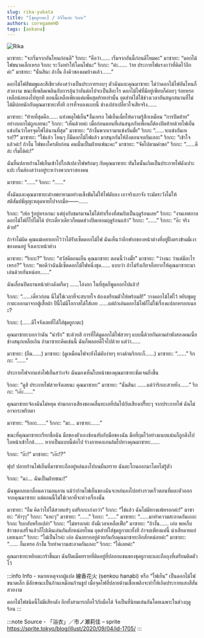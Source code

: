 ```yaml
---
slug: rika-yukata
title: "[ชุดยูกาตะ] / อิจิโนเสะ ริกกะ"
authors: coregameHD
tags: [aokana]
---
```


![Rika](https://res.cloudinary.com/kagamiweb/image/upload/v1631463910/blog/aokana/rika-yukata.jpg)

<!-- truncate -->

มาซายะ: “จะเริ่มจากอันไหนก่อนดี”
ริกกะ: “คือว่า…… เริ่มจากอันนี้ก่อนดีไหมคะ”
มาซายะ: “ดอกไม้ไฟขนาดเล็กเหรอ ริกกะ ระวังอย่าให้โดนไฟนะ”
ริกกะ: “ค่ะ…… ว้าย ประกายไฟแรงกว่าที่คิดไว้อีกค่ะ”
มาซายะ: “นั่นสินะ ถ้างั้น ถึงคิวของผมบ้างแล้ว……”

ดอกไม้ไฟสีชมพูและสีเขียวส่องสว่างเป็นประกายรอบๆ ตัวฉันและคุณมาซายะ ไม่ว่าดอกไม้ไฟอันไหนก็สวยงาม
ขณะที่เพลิดเพลินกับการลุ้นว่าอันต่อไปจะเป็นสีอะไร ดอกไม้ไฟที่มีอยู่เพียบก็ค่อยๆ ร่อยหรอ เหลือน้อยลงไปทุกที
ตอนนี้เหลือเพียงแค่แพ็คสุดท้ายเท่านั้น
อุตส่าห์ได้ใช้ช่วงเวลาอันสนุกสนานที่ไม่ได้มีบ่อยนักกับคุณมาซายะทั้งที การที่จบลงแบบนี้ ช่างเปล่าเปลี่ยวใจเสียจริง……

มาซายะ: “ท้ายที่สุดคือ…… แท่งพลุไฟเย็น*งั้นเหรอ ไฟเย็นเนี่ยให้ความรู้สึกเหมือน “การปิดท้าย” อย่างบอกไม่ถูกเลยนะ”
ริกกะ: “เห็นด้วยค่ะ เมื่อก่อนตอนที่เล่นสนุกกับเพื่อนก็ต้องปิดท้ายด้วยไฟเย็น แข่งกันว่าใครจุดไฟได้นานที่สุด”
มาซายะ: “ถ้างั้นพวกเรามาแข่งกันมั้ย”
ริกกะ “……จะแข่งกันเหรอ!?”
มาซายะ: “ใช่แล้ว ไหนๆ ก็มีดอกไม้ไฟแล้ว มาสนุกกันให้ถึงตอนจบกันเถอะ”
ริกกะ: “เข้าใจแล้วค่ะ! ถ้างั้น ไฟของใครดับก่อน คนนั้นเป็นฝ่ายแพ้นะคะ”
มาซายะ: “จัดไปตามคำขอ”
ริกกะ: “……ดีล่ะ เริ่มได้ค่ะ!”

ฉันยื่นปลายก้านไฟเย็นเข้าไปใกล้เปลวไฟพร้อมๆ กับคุณมาซายะ
ทันใดนั้นเกิดเป็นประกายไฟดังเปาะแปะ เริ่มส่องสว่างอยู่ระหว่างพวกเราสองคน

มาซายะ: “……”
ริกกะ: “……”

ทั้งฉันและคุณมาซายะต่างพยายามอย่างแข็งขันไม่ให้ไฟดับลง
เอาจริงเอาจัง ระมัดระวังไม่ให้สติสัมปชัญญะหลุดหายไปจากมือ――……

ริกกะ: “เห้อ รู้อยู่หรอกนะ แต่ยุ่งกับชมรมจนไม่ได้ทำเรื่องที่สมกับเป็นฤดูร้อนเลย”
ริกกะ: “งานเทศกาลดอกไม้ไฟก็ไปไม่ได้ ประเดี๋ยวเดียวก็หมดช่วงปิดเทอมฤดูร้อนแล้ว”
ริกกะ: “……”
ริกกะ: “อ๊ะ จริงด้วย!”

ถ้าจำไม่ผิด คุณแม่เคยบอกไว้ว่าได้รับเซ็ตดอกไม้ไฟ
ฉันเห็นว่าอีกฟากของหน้าต่างที่อยู่ฝั่งตรงข้ามมีเงาของคนอยู่ จึงเคาะหน้าต่าง

มาซายะ: “ริกกะ?”
ริกกะ: “สวัสดีตอนเย็น คุณมาซายะ ตอนนี้ว่างมั้ย”
มาซายะ: “ว่างนะ ว่าแต่มีอะไรเหรอ?”
ริกกะ: “พอดีว่าฉันมีเซ็ตดอกไม้ไฟหนึ่งชุด…… แบบว่า ถ้าไม่รังเกียจก็อยากให้คุณมาซายะมาเล่นด้วยกันหน่อย……”

ฉันเลื่อนปิดบานหน้าต่างดังครืดๆ
……โล่งอก ในที่สุดก็พูดออกไปแล้ว!

ริกกะ: “……เดี๋ยวก่อน นี่ไม่ใช่เวลาที่จะสบายใจ ต้องเตรียมตัวให้พร้อมสิ!”
วางดอกไม้ไฟไว้ หยิบชุดยูกาตะออกมาจากตู้เสื้อผ้า
ปีนี้ไม่มีโอกาสได้ใส่เลย ……แต่ถ้าเล่นดอกไม้ไฟก็ไม่ใช่เรื่องแปลกหรอกเนอะ?

ริกกะ: (……ดีใจจังเลยที่ได้ใส่ชุดยูกาตะ)

คุณมาซายะบอกว่าฉัน “น่ารัก” ซะด้วยสิ
การที่ได้ดูดอกไม้ไฟสวยๆ แบบนี้ด้วยกันตามลำพังสองคนเนี่ย ช่างสนุกเหลือเกิน ถ้ามาซายะคิดเช่นนี้ ฉันก็พลอยดีใจไปด้วย แต่ว่า……

มาซายะ: (อืม……)
มาซายะ: (ดูเหมือนไฟจะยังไม่ดับง่ายๆ ทางด้านริกกะก็……)
มาซายะ: “……”
ริกกะ: “……”

ประกายไฟจากแท่งไฟเย็นสว่างจ้า ฉันมองเห็นใบหน้าของคุณมาซายะชัดเจนยิ่งขึ้น

ริกกะ: “ดูสิ ประกายไฟสวยจังเลยนะ คุณมาซายะ”
มาซายะ: “นั่นสินะ ……แต่ว่าริกกะสวยยิ่ง……”
ริกกะ: “เอ๊ะ……”

คุณมาซายะจ้องฉันไม่หยุด
ท่ามกลางเสียงของคลื่นทะเลที่ปนไปกับเสียงเปรี๊ยะๆ จากประกายไฟ ฉันไม่อาจกระพริบตา

มาซายะ: “ริกกะ……”
ริกกะ: “มะ… มาซายะ……”

ขณะที่คุณมาซายะเรียกชื่อฉัน มือของตัวเองซ้อนทับกับมือของฉัน มือที่กุมไว้อย่างแนบแน่นก็ถูกดึงไป ใบหน้าเข้าใกล้…… หากเป็นแบบนี้ต่อไป ร่างกายคงเอนล้มไปทางคุณมาซายะ……

ริกกะ: “อ๊ะ!”
มาซายะ: “เอ๊ะ!?”

ฟุบ!
ปลายก้านไฟเย็นที่มาซายะถืออยู่หล่นลงไปบนผืนทราย ฉันตะโกนออกมาโดยไม่รู้ตัว

ริกกะ: “ฉะ… ฉันเป็นฝ่ายชนะ!”

ฉันพูดกลบเกลื่อนความลนลาน
แม้ว่าก้านไฟเย็นของฉันจะหล่นลงไปอย่างรวดเร็วตอนที่ผละตัวออกจากคุณมาซายะ แต่ตอนนี้ไม่ใช่เวลาที่จะห่วงเรื่องนั้น

มาซายะ: “อืม คิดว่าไปได้สวยแท้ๆ แต่ริกกะเก่งกว่า”
ริกกะ: “ใช่แล้ว ฉันไม่มีทางแพ้หรอกค่ะ!”
มาซายะ: “ฮ่าๆๆ”
ริกกะ: “แหะๆ”
มาซายะ: “……”
ริกกะ: “……”
มาซายะ: “……มาทำความสะอาดกันเถอะ ริกกะ รีบกลับหรือเปล่า”
ริกกะ: “ไม่หรอกค่ะ ยังมีเวลาเหลือเฟือ”
มาซายะ: “ถ้างั้น…… เอ่อ พอเก็บข้าวของเสร็จแล้วก็ไปเดินเล่นกันสักหน่อยไหม อุตส่าห์ใส่ชุดยูกาตะทั้งที ถ้าจบเพียงแค่นี้ น่าเสียดายแย่เลยเนอะ”
ริกกะ: “ไม่เป็นไรค่ะ เอ่อ ฉันอยากอยู่ด้วยกันกับคุณมาซายะอีกสักหน่อยค่ะ”
มาซายะ: “…… งั้นเหรอ ถ้างั้น รีบทำความสะอาดกันเถอะ”
ริกกะ: “ได้เลยค่ะ”

คุณมาซายะหยิบตะกร้าขึ้นมา
ฉันปัดเม็ดทรายที่ติดอยู่ที่ปลอกแขนของชุดยูกาตะและถือถุงที่เตรียมติดตัวไว้

:::info Info - หมายเหตุจากผู้แปล
線香花火 (senkou hanabi) หรือ “ไฟเย็น” เป็นดอกไม้ไฟขนาดเล็ก มีลักษณะเป็นก้านเหมือนก้านธูป เมื่อจุดไฟที่ปลายด้านเชื้อเพลิงจะทำให้เกิดประกายแสงสีสันสวยงาม

ดอกไม้ไฟชนิดนี้ไม่มีเสียงดัง อีกทั้งสามารถถือไว้กับมือได้ จึงเป็นที่นิยมเล่นกันโดยเฉพาะในช่วงฤดูร้อน
:::

:::note Source - 「浴衣」／市ノ瀬莉佳 – sprite
https://sprite.tokyo/blog/illust/2020/09/04/id-1705/
:::